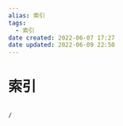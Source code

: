 ```yaml
---
alias: 索引
tags:
  - 索引
date created: 2022-06-07 17:27
date updated: 2022-06-09 22:50
---
```


# 索引

```ActivityHistory

/

```
